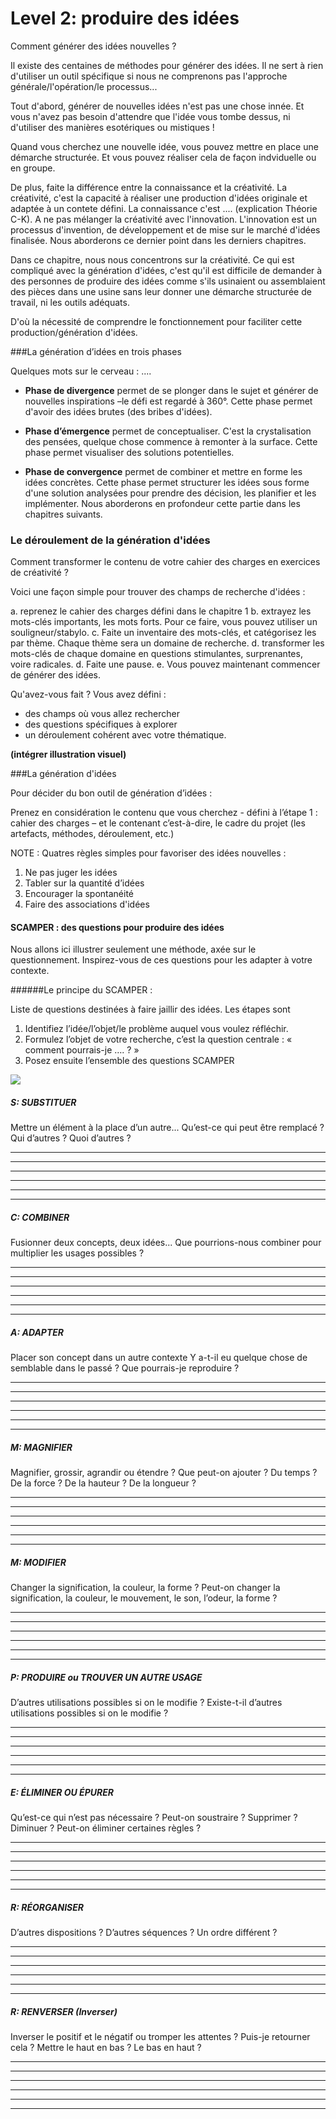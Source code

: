 # Level 2: produire des idées

Comment générer des idées nouvelles ? 
Il existe des centaines de méthodes pour générer des idées. Il ne sert à rien d'utiliser un outil spécifique si nous ne comprenons pas l'approche générale/l'opération/le processus...
Tout d'abord, générer de nouvelles idées n'est pas une chose innée. Et vous n'avez pas besoin d'attendre que l'idée vous tombe dessus, ni d'utiliser des manières esotériques ou mistiques !Quand vous cherchez une nouvelle idée, vous pouvez mettre en place une démarche structurée. Et vous pouvez réaliser cela de façon indviduelle ou en groupe.

De plus, faite la différence entre la connaissance et la créativité. La créativité, c'est la capacité à réaliser une production d'idées originale et adaptée à un contete défini. La connaissance c'est ....  (explication Théorie C-K). A ne pas mélanger la créativité avec l'innovation. L'innovation est un processus d'invention, de développement et de mise sur le marché d'idées finalisée. Nous aborderons ce dernier point dans les derniers chapitres. 

Dans ce chapitre, nous nous concentrons sur la créativité. 
Ce qui est compliqué avec la génération d'idées, c'est qu'il est difficile de demander à des personnes de produire des idées comme s'ils usinaient ou assemblaient des pièces dans une usine sans leur donner une démarche structurée de travail, ni les outils adéquats. 

D'où la nécessité de comprendre le fonctionnement pour faciliter cette production/génération d'idées. 

###La génération d’idées en trois phases

Quelques mots sur le cerveau : ....- **Phase de divergence** permet de se plonger dans le sujet et générer de nouvelles inspirations –le défi est regardé à 360°. Cette phase permet d'avoir des idées brutes (des bribes d'idées).
- **Phase d’émergence** permet de conceptualiser. C'est la crystalisation des pensées, quelque chose commence à remonter à la surface. Cette phase permet visualiser des solutions potentielles. 
- **Phase de convergence** permet de combiner et mettre en forme les idées concrètes. Cette phase permet structurer les idées sous forme d'une solution analysées  pour prendre des décision, les planifier et les implémenter. Nous aborderons en profondeur cette partie dans les chapitres suivants.  
### Le déroulement de la génération d'idées 

Comment transformer le contenu de votre cahier des charges en exercices de créativité ? 

Voici une façon simple pour trouver des champs de recherche d'idées : 

a. reprenez le cahier des charges défini dans le chapitre 1
b. extrayez les mots-clés importants, les mots forts. Pour ce faire, vous pouvez utiliser un souligneur/stabylo. 
c. Faite un inventaire des mots-clés, et catégorisez les par thème. Chaque thème sera un domaine de recherche. 
d. transformer les mots-clés de chaque domaine en questions stimulantes, surprenantes, voire radicales. 
d. Faite une pause. 
e. Vous pouvez maintenant commencer de générer des idées. 

Qu'avez-vous fait ?
Vous avez défini : 
- des champs où vous allez rechercher
- des questions spécifiques à explorer
- un déroulement cohérent avec votre thématique.

**(intégrer illustration visuel)**###La génération d'idées
Pour décider du bon outil de génération d’idées : Prenez en considération le contenu que vous cherchez - défini à l’étape 1 : cahier des charges – et le contenant c’est-à-dire, le cadre du projet (les artefacts, méthodes, déroulement, etc.)NOTE : Quatres règles simples pour favoriser des idées nouvelles : 1.	Ne pas juger les idées 2.	Tabler sur la quantité d’idées3.	Encourager la spontanéité 4.  Faire des associations d'idées 
 #### SCAMPER : des questions pour produire des idées 
Nous allons ici illustrer seulement une méthode, axée sur  le  questionnement. Inspirez-vous de ces questions pour les adapter à votre contexte. ######Le principe du SCAMPER : 
Liste de questions destinées à faire jaillir des idées.  Les étapes sont
1.	Identifiez l’idée/l’objet/le problème auquel vous voulez réfléchir. 2.	Formulez l’objet de votre recherche, c’est la question centrale : « comment pourrais-je …. ? »3.	Posez ensuite l’ensemble des questions SCAMPER

![](../contents/img/scamper_problem-solving.jpg)
##### S: SUBSTITUER

Mettre un élément à la place d’un autre...Qu’est-ce qui peut être remplacé ? Qui d’autres ? Quoi d’autres ?
___
___
___
___
___
___

##### C: COMBINER
Fusionner deux concepts, deux idées...Que pourrions-nous combiner pour multiplier les usages possibles ?
___
___
___
___
___
___
##### A: ADAPTER
Placer son concept dans un autre contexteY a-t-il eu quelque chose de semblable dans le passé ? Que pourrais-je reproduire ?
___
___
___
___
___
___
##### M: MAGNIFIER
Magnifier, grossir, agrandir ou étendre ? Que peut-on ajouter ? Du temps ? De la force ? De la hauteur ? De la longueur ?
___
___
___
___
___
___
##### M: MODIFIER
Changer la signification, la couleur, la forme ?Peut-on changer la signification, la couleur, le mouvement, le son, l’odeur, la forme ?
___
___
___
___
___
___
##### P: PRODUIRE ou TROUVER UN AUTRE USAGE
D’autres utilisations possibles si on le modifie ?Existe-t-il d’autres utilisations possibles si on le modifie ? 

___
___
___
___
___
___
##### E: ÉLIMINER OU ÉPURER

Qu’est-ce qui n’est pas nécessaire ?Peut-on soustraire ? Supprimer ? Diminuer ?Peut-on éliminer certaines règles ?
___
___
___
___
___
___

##### R: RÉORGANISER

D’autres dispositions ? D’autres séquences ? Un ordre différent ?
___
___
___
___
___
___

##### R: RENVERSER (Inverser)

Inverser le positif et le négatif ou tromper les attentes ?Puis-je retourner cela ? Mettre le haut en bas ? Le bas en haut ?

___
___
___
___
___
___